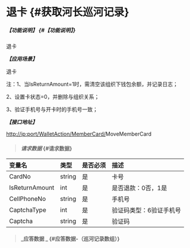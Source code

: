 # 退卡 {#获取河长巡河记录}

##### _【功能说明】_ {#【功能说明】}

退卡

_**【应用场景】**_

退卡

注：1、当IsReturnAmount=1时，需清空该组织下钱包余额，并记录日志；

2、设置卡状态=0，并删除与组织关系；

3、验证手机号与开卡时的手机号一致；

_**【接口地址】**_

[http://ip:port/WalletAction/MemberCard/](http://ip:port/HMQuery/PatrolRiver/GetPatrolRivers)MoveMemberCard

> #### _请求数据_ {#请求数据}

| 变量名 | 类型 | 是否必须 | 描述 |
| :--- | :--- | :--- | :--- |
| CardNo | string | 是 | 卡号 |
| IsReturnAmount | int | 是 | 是否退款：0否，1是 |
| CellPhoneNo | string | 是 | 手机号 |
| CaptchaType | int | 是 | 验证码类型：6验证手机号 |
| Captcha | string | 是 | 验证码 |

> #### _应答数据 _ {#应答数据-（巡河记录数组）}



